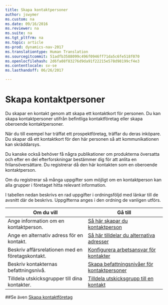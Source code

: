 ```yaml
---
title: Skapa kontaktpersoner
author: jswymer
ms.custom: na
ms.date: 09/16/2016
ms.reviewer: na
ms.suite: na
ms.tgt_pltfrm: na
ms.topic: article
ms-prod: dynamics-nav-2017
ms.translationtype: Human Translation
ms.sourcegitcommit: 51adfb3588099c496f0946ff71da5c6fe518f070
ms.openlocfilehash: 2d6fa08f83276d9da91f22215e578d98199cf4e3
ms.contentlocale: sv-se
ms.lasthandoff: 06/26/2017

---
```

# <a name="create-contact-persons"></a>Skapa kontaktpersoner
Du skapar en kontakt genom att skapa ett kontaktkort för personen. Du kan skapa kontaktpersoner utifrån befintliga kontaktföretag eller skapa oberoende kontaktpersoner.

När du till exempel har träffat ett prospektföretag, träffar du deras inköpare. Du skapar då ett kontaktkort för den här personen så att kommunikationen kan skräddarsys.

Du kanske också behöver få några publikationer om produkterna översatta och efter en del efterforskningar bestämmer dig för att anlita en frilansöversättare. Du registrerar då den här kontakten som en oberoende kontaktperson.

Om du registrerar så många uppgifter som möjligt om en kontaktperson kan alla grupper i företaget hitta relevant information.

I tabellen nedan beskrivs en rad uppgifter i ordningsföljd med länkar till de avsnitt där de beskrivs. Uppgifterna anges i den ordning de vanligen utförs.

|Om du vill |Gå till |
|---|----|
|Ange information om en kontaktperson.|[Så här skapar du kontaktperson](marketing-how-create-contact-persons.md)|
|Ange en alternativ adress för en kontakt.|[Så här tilldelar du alternativa adresser](marketing-how-assign-alternative-address.md)|
|Beskriv affärsrelationen med en företagskontakt.|[Konfigurera arbetsansvar för kontakter](marketing-job-responsibilities.md)|
|Beskriv kontakternas befattningsnivå.|[Skapa befattningsnivåer för kontaktpersoner](marketing-organizational-levels.md)|
|Tilldela utskicksgrupper till dina kontakter.|[Tilldela utskicksgrupp till en kontakt](marketing-mailing-groups.md#assign-mailing-groups-to-a-contact)|

##<a name="see-also"></a>Se även
[Skapa kontaktföretag](marketing-create-contact-companies.md)

